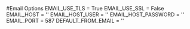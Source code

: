 #Email Options
EMAIL_USE_TLS = True
EMAIL_USE_SSL = False
EMAIL_HOST = ''
EMAIL_HOST_USER = ''
EMAIL_HOST_PASSWORD = ''
EMAIL_PORT = 587
DEFAULT_FROM_EMAIL = ''
